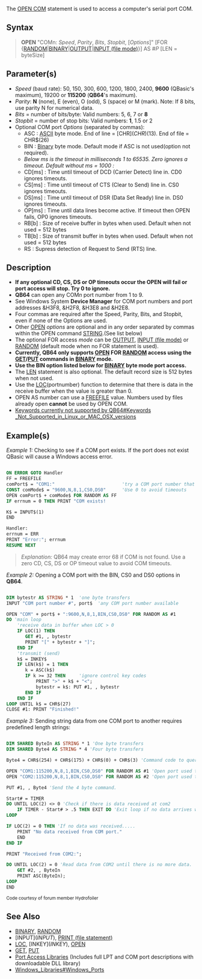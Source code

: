 The [OPEN COM](OPEN-COM) statement is used to access a computer's serial port COM.

## Syntax

> **OPEN** "COMn: *Speed*, *Parity*, *Bits*, *Stopbit*, [*Options*]" [FOR {[RANDOM](RANDOM)|[BINARY](BINARY)|[OUTPUT](OUTPUT)|[INPUT (file mode)](INPUT (file mode))}] AS #*P* [LEN = byteSize]

## Parameter(s)

* *Speed* (baud rate): 50, 150, 300, 600, 1200, 1800, 2400, **9600** (QBasic's maximum), 19200 or **115200** (**QB64**'s maximum).
* *Parity*: **N** (none), E (even), O (odd), S (space) or M (mark). Note: If 8 bits, use parity N for numerical data.
* *Bits* = number of bits/byte: Valid numbers: 5, 6, 7 or **8**
* *Stopbit* = number of stop bits: Valid numbers: **1**, 1.5 or 2
* Optional COM port *Options* (separated by commas):
  - ASC : [ASCII](ASCII) byte mode. End of line = [CHR$](CHR$)(13). End of file = CHR$(26)
  - BIN : [Binary](Binary) byte mode. Default mode if ASC is not used(option not required).
  - *Below ms is the timeout in milliseconds 1 to 65535. Zero ignores a timeout. Default without ms = 1000 :*
  - CD[ms] : Time until timeout of DCD (Carrier Detect) line in. CD0 ignores timeouts.
  - CS[ms] : Time until timeout of CTS (Clear to Send) line in. CS0 ignores timeouts.
  - DS[ms] : Time until timeout of DSR (Data Set Ready) line in. DS0 ignores timeouts.
  - OP[ms] : Time until data lines become active. If timeout then OPEN fails, OP0 ignores timeouts.
  - RB[b] : Size of receive buffer in bytes when used. Default when not used = 512 bytes
  - TB[b] : Size of transmit buffer in bytes when used. Default when not used = 512 bytes
  - RS  : Supress detection of Request to Send (RTS) line.

## Description

* **If any optional CD, CS, DS or OP timeouts occur the OPEN will fail or port access will stop. Try 0 to ignore.**		   
* **QB64** can open any COM*n* port number from 1 to 9.
* See Windows System **Device Manager** for COM port numbers and port addresses &H3F8, &H2F8, &H3E8 and &H2E8.
* Four commas are required after the Speed, Parity, Bits, and Stopbit, even if none of the Options are used.
* Other [OPEN](OPEN) *options* are optional and in any order separated by commas within the OPEN command [STRING](STRING).(See list below)
* The optional FOR access *mode* can be [OUTPUT](OUTPUT), [INPUT (file mode)](INPUT-(file-mode)) or [RANDOM](RANDOM) (default mode when no FOR statement is used). 
* **Currently, QB64 only supports [OPEN](OPEN) FOR [RANDOM](RANDOM) access using the [GET](GET)/[PUT](PUT) commands in [BINARY](BINARY) mode.**
* **Use the BIN option listed below for [BINARY](BINARY) byte mode port access.**
* The [LEN](LEN) statement is also optional. The default record size is 512 bytes when not used.
* Use the [LOC](LOC)(portnumber) function to determine that there is data in the receive buffer when the value is greater than 0.
* OPEN AS number can use a [FREEFILE](FREEFILE) value. Numbers used by files already open **cannot** be used by OPEN COM.
* [Keywords currently not supported by QB64#Keywords _Not_Supported_in_Linux_or_MAC_OSX_versions](Keywords-currently-not-supported-by-QB64#Keywords_Not_Supported_in_Linux_or_MAC_OSX_versions)

## Example(s)

*Example 1:* Checking to see if a COM port exists. If the port does not exist QBasic will cause a Windows access error. 

```vb

ON ERROR GOTO Handler 
FF = FREEFILE
comPort$ = "COM1:"                         'try a COM port number that does not exist
CONST comMode$ = "9600,N,8,1,CS0,DS0"      'Use 0 to avoid timeouts 
OPEN comPort$ + comMode$ FOR RANDOM AS FF 
IF errnum = 0 THEN PRINT "COM exists!

K$ = INPUT$(1) 
END 

Handler: 
errnum = ERR 
PRINT "Error:"; errnum
RESUME NEXT 

```

> *Explanation:* QB64 may create error 68 if COM is not found. Use a zero CD, CS, DS or OP timeout value to avoid COM timeouts.

*Example 2:* Opening a COM port with the BIN, CS0 and DS0 options in **QB64**.

```vb

DIM bytestr AS STRING * 1  'one byte transfers
INPUT "COM port number #", port$  'any COM port number available

OPEN "COM" + port$ + ":9600,N,8,1,BIN,CS0,DS0" FOR RANDOM AS #1
DO 'main loop
    'receive data in buffer when LOC > 0
    IF LOC(1) THEN 
       GET #1, , bytestr
       PRINT "[" + bytestr + "]";
    END IF
    'transmit (send)
    k$ = INKEY$  
    IF LEN(k$) = 1 THEN
       k = ASC(k$)
       IF k >= 32 THEN     'ignore control key codes
           PRINT ">" + k$ + "<";
           bytestr = k$: PUT #1, , bytestr
       END IF
    END IF
LOOP UNTIL k$ = CHR$(27)
CLOSE #1: PRINT "Finished!" 

```

*Example 3:* Sending string data from one COM port to another requires predefined length strings:

```vb

DIM SHARED ByteIn AS STRING * 1 'One byte transfers
DIM SHARED Byte4 AS STRING * 4 'Four byte transfers

Byte4 = CHR$(254) + CHR$(175) + CHR$(0) + CHR$(3) 'Command code to query all 4 banks of switch input board.

OPEN "COM1:115200,N,8,1,BIN,CS0,DS0" FOR RANDOM AS #1 'Open port used to send commands.
OPEN "COM2:115200,N,8,1,BIN,CS0,DS0" FOR RANDOM AS #2 'Open port used to receive commands.

PUT #1, , Byte4 'Send the 4 byte command.

Start# = TIMER
DO UNTIL LOC(2) <> 0 'Check if there is data received at com2
    IF TIMER - Start# > .5 THEN EXIT DO 'Exit loop if no data arrives within .5 seconds.
LOOP

IF LOC(2) = 0 THEN 'If no data was received.....
    PRINT "No data received from COM port."
    END
END IF

PRINT "Received from COM2:";

DO UNTIL LOC(2) = 0 'Read data from COM2 until there is no more data.
    GET #2, , ByteIn
    PRINT ASC(ByteIn);
LOOP
END 

```
<sub>Code courtesy of forum member Hydrofoiler</sub>

## See Also

* [BINARY](BINARY), [RANDOM](RANDOM) 
* [INPUT$](INPUT$), [PRINT (file statement)](PRINT-(file-statement))
* [LOC](LOC), [INKEY$](INKEY$), [OPEN](OPEN)
* [GET](GET), [PUT](PUT)
* [Port Access Libraries](Port-Access-Libraries) (Includes full LPT and COM port descriptions with downloadable DLL library)
* [Windows_Libraries#Windows_Ports](Windows-Libraries#Windows_Ports)
